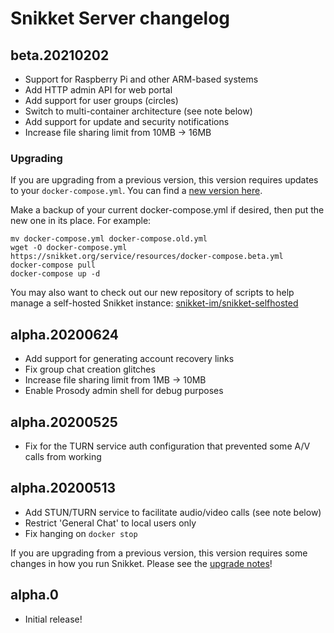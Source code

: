 # Snikket Server changelog

## beta.20210202

- Support for Raspberry Pi and other ARM-based systems
- Add HTTP admin API for web portal
- Add support for user groups (circles)
- Switch to multi-container architecture (see note below)
- Add support for update and security notifications
- Increase file sharing limit from 10MB -> 16MB

### Upgrading

If you are upgrading from a previous version, this version
requires updates to your `docker-compose.yml`. You can find
a [new version here](https://snikket.org/service/resources/docker-compose.beta.yml).

Make a backup of your current docker-compose.yml if desired,
then put the new one in its place. For example:

```
mv docker-compose.yml docker-compose.old.yml
wget -O docker-compose.yml https://snikket.org/service/resources/docker-compose.beta.yml
docker-compose pull
docker-compose up -d
```

You may also want to check out our new repository of scripts to help
manage a self-hosted Snikket instance:
[snikket-im/snikket-selfhosted](https://github.com/snikket-im/snikket-selfhosted)

## alpha.20200624

- Add support for generating account recovery links
- Fix group chat creation glitches
- Increase file sharing limit from 1MB -> 10MB
- Enable Prosody admin shell for debug purposes

## alpha.20200525

- Fix for the TURN service auth configuration that prevented some A/V calls from working

## alpha.20200513

- Add STUN/TURN service to facilitate audio/video calls (see note below)
- Restrict 'General Chat' to local users only
- Fix hanging on `docker stop`

If you are upgrading from a previous version, this version requires some changes
in how you run Snikket. Please see the [upgrade notes](https://gist.github.com/mwild1/aa2af95b520bd44283d9062e7846a874)!

## alpha.0

- Initial release!

